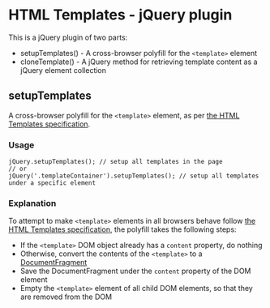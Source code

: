 # HTML Templates - jQuery plugin


This is a jQuery plugin of two parts:
- setupTemplates() - A cross-browser polyfill for the `<template>` element
- cloneTemplate() - A jQuery method for retrieving template content as a jQuery element collection

## setupTemplates

A cross-browser polyfill for the `<template>` element, as per [the HTML Templates specification](https://dvcs.w3.org/hg/webcomponents/raw-file/tip/spec/templates/index.html).

### Usage

    jQuery.setupTemplates(); // setup all templates in the page
    // or
    jQuery('.templateContainer').setupTemplates(); // setup all templates under a specific element

### Explanation

To attempt to make `<template>` elements in all browsers behave follow [the HTML Templates specification](https://dvcs.w3.org/hg/webcomponents/raw-file/tip/spec/templates/index.html), the polyfill takes the following steps:

- If the `<template>` DOM object already has a `content` property, do nothing
- Otherwise, convert the contents of the `<template>` to a [DocumentFragment](https://developer.mozilla.org/en-US/docs/DOM/DocumentFragment)
- Save the DocumentFragment under the `content` property of the DOM element
- Empty the `<template>` element of all child DOM elements, so that they are removed from the DOM


